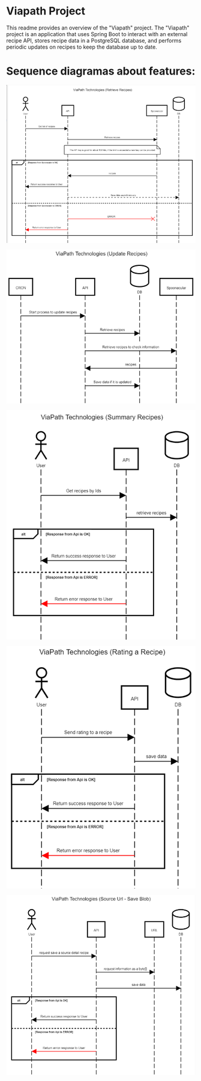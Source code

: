 # Viapath Project
This readme provides an overview of the "Viapath" project.
The "Viapath" project is an application that uses Spring Boot to interact with an external recipe API,
stores recipe data in a PostgreSQL database, and performs periodic updates on recipes to keep the database up to date.

# Sequence diagramas about features:

![Retrieve recipes](./images/retrieve_recipes.png)

![Update recipes](./images/update_recipes.png)

![Summary recipes](./images/summary_recipes.png)

![Rating recipe](./images/rating_recipe.png)

![Save Recipe detail](./images/source_url.png)
